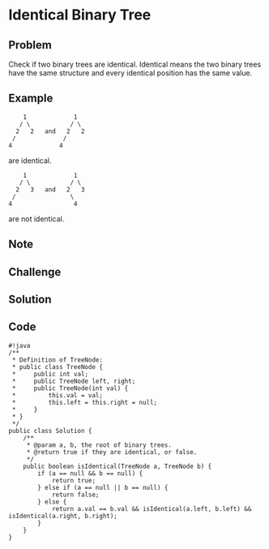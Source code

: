 Identical Binary Tree
===


Problem
-------

Check if two binary trees are identical. Identical means the two binary trees have the same structure and every identical position has the same value.

Example
-------

        1             1
       / \           / \
      2   2   and   2   2
     /             /
    4             4

are identical.

        1             1
       / \           / \
      2   3   and   2   3
     /               \
    4                 4

are not identical.

Note
---------

Challenge
---------

Solution
--------

Code
----

    #!java
    /**
     * Definition of TreeNode:
     * public class TreeNode {
     *     public int val;
     *     public TreeNode left, right;
     *     public TreeNode(int val) {
     *         this.val = val;
     *         this.left = this.right = null;
     *     }
     * }
     */
    public class Solution {
        /**
         * @param a, b, the root of binary trees.
         * @return true if they are identical, or false.
         */
        public boolean isIdentical(TreeNode a, TreeNode b) {
            if (a == null && b == null) {
                return true;
            } else if (a == null || b == null) {
                return false;
            } else {
                return a.val == b.val && isIdentical(a.left, b.left) && isIdentical(a.right, b.right);
            }
        }
    }